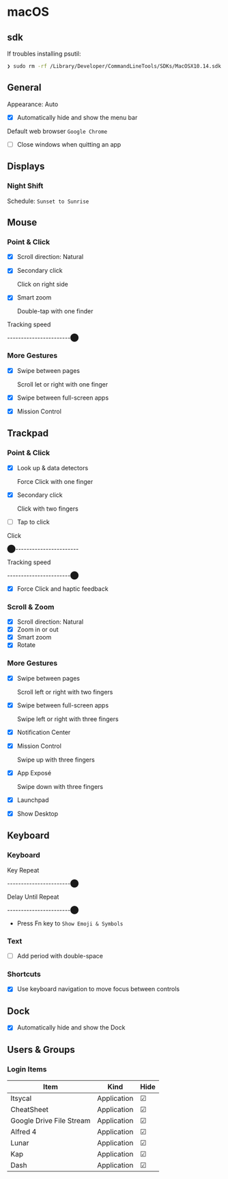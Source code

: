 # macOS

## sdk

If troubles installing psutil:

```sh
❯ sudo rm -rf /Library/Developer/CommandLineTools/SDKs/MacOSX10.14.sdk
```

## General

Appearance: Auto

- [x] Automatically hide and show the menu bar

Default web browser `Google Chrome`

- [ ] Close windows when quitting an app

## Displays

### Night Shift

Schedule: `Sunset to Sunrise`

## Mouse

### Point & Click

- [x] Scroll direction: Natural
- [x] Secondary click

  Click on right side

- [x] Smart zoom

  Double-tap with one finder

Tracking speed

-----------------------⬤

### More Gestures

- [x] Swipe between pages

  Scroll let or right with one finger

- [x] Swipe between full-screen apps
- [x] Mission Control

## Trackpad

### Point & Click

- [x] Look up & data detectors

  Force Click with one finger

- [x] Secondary click

  Click with two fingers

- [ ] Tap to click

Click

⬤-----------------------

Tracking speed

-----------------------⬤

- [x] Force Click and haptic feedback

### Scroll & Zoom

- [x] Scroll direction: Natural
- [x] Zoom in or out
- [x] Smart zoom
- [x] Rotate

### More Gestures

- [x] Swipe between pages

  Scroll left or right with two fingers

- [x] Swipe between full-screen apps

  Swipe left or right with three fingers

- [x] Notification Center
- [x] Mission Control

  Swipe up with three fingers

- [x] App Exposé

  Swipe down with three fingers

- [x] Launchpad
- [x] Show Desktop

## Keyboard

### Keyboard

Key Repeat

-----------------------⬤

Delay Until Repeat

-----------------------⬤

- Press Fn key to `Show Emoji & Symbols`

### Text

- [ ] Add period with double-space

### Shortcuts

- [x] Use keyboard navigation to move focus between controls

## Dock

- [x] Automatically hide and show the Dock

## Users & Groups

### Login Items

| Item                     | Kind        | Hide |
| ------------------------ | ----------- | ---- |
| Itsycal                  | Application | ☑    |
| CheatSheet               | Application | ☑    |
| Google Drive File Stream | Application | ☑    |
| Alfred 4                 | Application | ☑    |
| Lunar                    | Application | ☑    |
| Kap                      | Application | ☑    |
| Dash                     | Application | ☑    |
